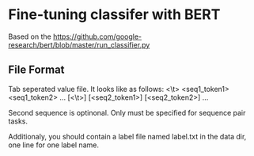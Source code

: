 
# Fine-tuning classifer with BERT
Based on the https://github.com/google-research/bert/blob/master/run_classifier.py

## File Format
Tab seperated value file. It looks like as follows:
<label> <\t> <seq1_token1> <seq1_token2> ... [<\t>] [<seq2_token1>] [<seq2_token2>] ...

Second sequence is optinonal. Only must be specified for sequence pair tasks.

Additionaly, you should contain a label file named label.txt in the data dir,
one line for one label name.
